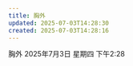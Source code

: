 ```yaml
---
title: 胸外
updated: 2025-07-03T14:28:30
created: 2025-07-03T14:28:16
---
```


胸外
2025年7月3日 星期四
下午2:28
